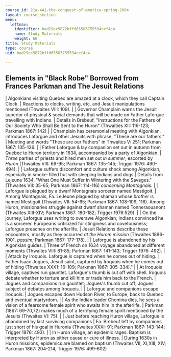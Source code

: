 ```yaml
---
course_id: 21a-441-the-conquest-of-america-spring-2004
layout: course_section
menu:
  leftnav:
    identifier: bad29ec5872bffd65583755594cef4c4
    name: Study Materials
    weight: 60
title: Study Materials
type: course
uid: bad29ec5872bffd65583755594cef4c4

---
```


Elements in "Black Robe" Borrowed from Frances Parkman and The Jesuit Relations
-------------------------------------------------------------------------------

| Algonkians visiting Quebec are amazed at a clock, which they call Captain Clock. | Reactions to clocks, writing, etc. and Jesuit manipulations mentioned (Thwaites VIII: 109). |
| Governor Champlain warns the Jesuit superior of physical & social demands that will be made on Father Laforgue travelling with Indians. | Details in Brebeuf, "Instructions for the Fathers of Our Society Who Shall Be Sent to the Huron" (Thwaities XII: 116-123; Parkman 1867: 142) |
| Champlain has ceremonial meeting with Algonkian, introduces Laforgue and other Jesuits with phrase, "These are our fathers." | Meeting and words "These are our Fathers" in Thwaites V: 251; Parkman 1867: 135-136. |
| Father Laforgue & lay companion set out in autumn from Quebec to Huron territory in 1634, accompanied by a party of Algonkian. | _Three_ parties of priests and hired men set out _in summer_, escorted by _Huron_ (Thwaites VIII: 69-95; Parkman 1867: 135-145; Trigger 1976: 490-494). |
| Laforgue suffers discomfort and culture shock among Algonkian, especially in smoke-filled hut with sleeping Indians and dogs | Details from Lejeune 1634, "What One Must Suffer in Wintering with the Savages." (Thwaites VII: 35-65; Parkman 1867: 114-116) _concerning Montagnais._ |
| Laforgue is plagued by a dwarf Montagnais sorcerer named Mestigoit. | Among Montagnais, Fa. LeJeune plagued by shaman whose _brother_ is named Mestigoit (Thwaites VII: 54-65; Parkman 1867: 108-109, 116). Among Huron, missionaries struggle against dwarf shaman named Tonneraouanont (Thwaites XIII-XIV; Parkman 1867: 180-182; Trigger 1976:529). |
| On the journey, Laforgue uses writing to overawe Algonkian; Indians convinced he is a sorcerer. Europeans criticized for stinginess and covetousness; Laforgue preaches on the afterlife. | Jesuit Relations describe these encounters, mostly as they occurred _at the Hurom mission_ (Thwaites 1896-1901, _passim;_ Parkman 1867: 177-178). |
| Laforgue is abandoned by his Algonkian guides. | Three of French on 1634 voyage abandoned at different moments (Thwaites VIII: 81-85; Parkman I867: 141-143; Trigger 1976: 492). |
| Attack by Iroquois. Laforgue is captured when he comes out of hiding. | Father Isaac Jogues, Jesuit saint, captured by Iroquois when he comes out of hiding (Thwaites XXX1: 16-109; Parkman 1867: 305-334)." |
| At Iroquois village, captives run gauntlet. Laforgue's thumb is cut off with shell. Iroquois debate whether to torture and kill him or trade him back to the French. | Jogues and companions run gauntlet; Jogues's thumb cut off; Jogues subject of debates among Iroquois. |
| Laforgue and companions escape Iroquois. | Jogues escapes down Hudson River, to Europe, back to Quebec and eventual martyrdom. |
| As the Indian leader Chomina dies, he sees a vision of a fearsome female spirit who awaits him in the afterlife. | Parkman (1867: 69-70,72) makes much of a terrifying female spirit mentioned by the Jesuits (Thwaites VI: 75). |
| Just before reaching Huron village, Laforgue is abandoned by last surviving companions | Fa. Brebeuf left by companions just short of his goal in Huronia (Thwaites XXXI: 91; Parkman 1867: 143-144; Trigger 1976: 493). |
| In Huron village, an epidemic rages. Baptism is interpreted by Huron as either cause or cure of illness. | During 1630s in Huron missions, epidemics are blamed on baptism (Thwaites VII, XI,XIII, XIV; Parkman 1867: 204-214, Trigger 1976: 499-602)